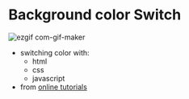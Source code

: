 # Background color Switch

![ezgif com-gif-maker](https://user-images.githubusercontent.com/82560900/195848333-1dd24abe-738e-47aa-ac7c-493279336cb2.gif)

 - switching color with:
     - html 
     - css
     - javascript
 - from [online tutorials](https://www.youtube.com/watch?v=LKIk_aCmw0U)
